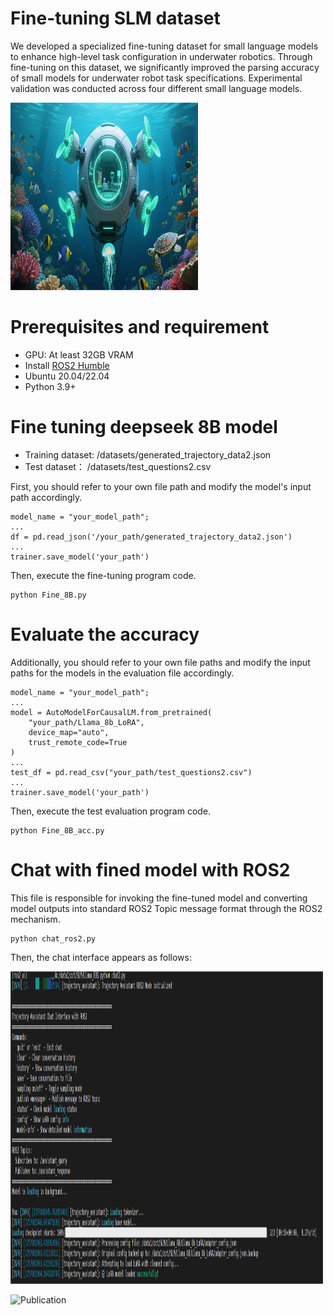 # Fine-tuning SLM dataset

We developed a specialized fine-tuning dataset for small language models to enhance high-level task configuration in underwater robotics. Through fine-tuning on this dataset, we significantly improved the parsing accuracy of small models for underwater robot task specifications. Experimental validation was conducted across four different small language models.


<p align="left">
<img src="/figure/ocean.png" alt="Additional Image 1" width="300" height="300"/>
</p>

# Prerequisites and requirement 
* GPU: At least 32GB VRAM
* Install [ROS2 Humble](https://docs.ros.org/en/humble/)
* Ubuntu 20.04/22.04
* Python 3.9+


# Fine tuning deepseek 8B model
* Training dataset: /datasets/generated_trajectory_data2.json
* Test dataset： /datasets/test_questions2.csv

First, you should refer to your own file path and modify the model's input path accordingly.
```
model_name = "your_model_path";
...
df = pd.read_json('/your_path/generated_trajectory_data2.json')
...
trainer.save_model('your_path')
```

Then, execute the fine-tuning program code.
```
python Fine_8B.py
```

# Evaluate the accuracy

Additionally, you should refer to your own file paths and modify the input paths for the models in the evaluation file accordingly.
```
model_name = "your_model_path";
...
model = AutoModelForCausalLM.from_pretrained(
    "your_path/Llama_8b_LoRA",
    device_map="auto",
    trust_remote_code=True
)
...
test_df = pd.read_csv("your_path/test_questions2.csv")
...
trainer.save_model('your_path')
```

Then, execute the test evaluation program code.
```
python Fine_8B_acc.py
```


# Chat with fined model with ROS2
This file is responsible for invoking the fine-tuned model and converting model outputs into standard ROS2 Topic message format through the ROS2 mechanism.
```
python chat_ros2.py
```
Then, the chat interface appears as follows:
<p align="left">
<img src="/figure/chat_interface.png" alt="Additional Image 2" width="500" height="500"/>
</p>

![Publication](https://img.shields.io/badge/Publication-Coming%20Soon-blue)

